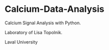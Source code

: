 # Calcium-Data-Analysis

Calcium Signal Analysis with Python.

Laboratory of Lisa Topolnik.

Laval University
